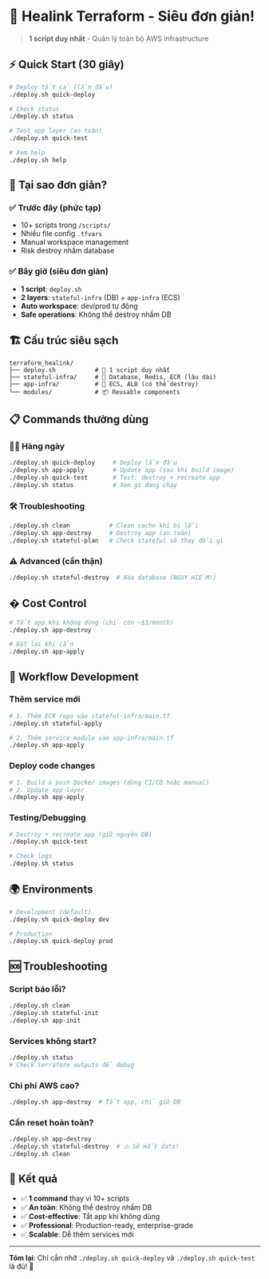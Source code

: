 # 🚀 Healink Terraform - Siêu đơn giản!

> **1 script duy nhất** - Quản lý toàn bộ AWS infrastructure

## ⚡ Quick Start (30 giây)

```bash
# Deploy tất cả (lần đầu)
./deploy.sh quick-deploy

# Check status
./deploy.sh status

# Test app layer (an toàn)
./deploy.sh quick-test

# Xem help
./deploy.sh help
```

## 🎯 Tại sao đơn giản?

### ✅ Trước đây (phức tạp)
- 10+ scripts trong `/scripts/`
- Nhiều file config `.tfvars`
- Manual workspace management
- Risk destroy nhầm database

### ✅ Bây giờ (siêu đơn giản)
- **1 script**: `deploy.sh`
- **2 layers**: `stateful-infra` (DB) + `app-infra` (ECS)
- **Auto workspace**: dev/prod tự động
- **Safe operations**: Không thể destroy nhầm DB

## 🏗️ Cấu trúc siêu sạch

```
terraform_healink/
├── deploy.sh           # 🎯 1 script duy nhất
├── stateful-infra/     # 💾 Database, Redis, ECR (lâu dài)
├── app-infra/          # 🚀 ECS, ALB (có thể destroy)
└── modules/            # 📦 Reusable components
```

## 📋 Commands thường dùng

### 🏃‍♂️ Hàng ngày
```bash
./deploy.sh quick-deploy     # Deploy lần đầu
./deploy.sh app-apply        # Update app (sau khi build image)
./deploy.sh quick-test       # Test: destroy + recreate app
./deploy.sh status           # Xem gì đang chạy
```

### 🛠️ Troubleshooting
```bash
./deploy.sh clean           # Clean cache khi bị lỗi
./deploy.sh app-destroy     # Destroy app (an toàn)
./deploy.sh stateful-plan   # Check stateful sẽ thay đổi gì
```

### ⚠️ Advanced (cẩn thận)
```bash
./deploy.sh stateful-destroy  # Xóa database (NGUY HIỂM!)
```

## � Cost Control

```bash
# Tắt app khi không dùng (chỉ còn ~$3/month)
./deploy.sh app-destroy

# Bật lại khi cần
./deploy.sh app-apply
```

## 🔄 Workflow Development

### Thêm service mới
```bash
# 1. Thêm ECR repo vào stateful-infra/main.tf
./deploy.sh stateful-apply

# 2. Thêm service module vào app-infra/main.tf
./deploy.sh app-apply
```

### Deploy code changes
```bash
# 1. Build & push Docker images (dùng CI/CD hoặc manual)
# 2. Update app layer
./deploy.sh app-apply
```

### Testing/Debugging
```bash
# Destroy + recreate app (giữ nguyên DB)
./deploy.sh quick-test

# Check logs
./deploy.sh status
```

## 🌍 Environments

```bash
# Development (default)
./deploy.sh quick-deploy dev

# Production
./deploy.sh quick-deploy prod
```

## 🆘 Troubleshooting

### Script báo lỗi?
```bash
./deploy.sh clean
./deploy.sh stateful-init
./deploy.sh app-init
```

### Services không start?
```bash
./deploy.sh status
# Check terraform outputs để debug
```

### Chi phí AWS cao?
```bash
./deploy.sh app-destroy  # Tắt app, chỉ giữ DB
```

### Cần reset hoàn toàn?
```bash
./deploy.sh app-destroy
./deploy.sh stateful-destroy  # ⚠️ Sẽ mất data!
./deploy.sh clean
```

## 🎉 Kết quả

- ✅ **1 command** thay vì 10+ scripts
- ✅ **An toàn**: Không thể destroy nhầm DB
- ✅ **Cost-effective**: Tắt app khi không dùng
- ✅ **Professional**: Production-ready, enterprise-grade
- ✅ **Scalable**: Dễ thêm services mới

---

**Tóm lại**: Chỉ cần nhớ `./deploy.sh quick-deploy` và `./deploy.sh quick-test` là đủ! 🚀